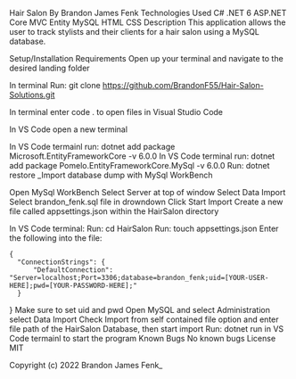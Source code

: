 Hair Salon
By Brandon James Fenk
Technologies Used
C#
.NET 6
ASP.NET Core MVC
Entity
MySQL
HTML
CSS
Description
This application allows the user to track stylists and their clients for a hair salon using a MySQL database.

Setup/Installation Requirements
Open up your terminal and navigate to the desired landing folder

In terminal Run: git clone https://github.com/BrandonF55/Hair-Salon-Solutions.git

In terminal enter code . to open files in Visual Studio Code

In VS Code open a new terminal

In VS Code termainl run: dotnet add package Microsoft.EntityFrameworkCore -v 6.0.0
In VS Code terminal run: dotnet add package Pomelo.EntityFrameworkCore.MySql -v 6.0.0
Run: dotnet restore
_Import database dump with MySql WorkBench

Open MySql WorkBench
Select Server at top of window
Select Data Import
Select brandon_fenk.sql file in drowndown
Click Start Import
Create a new file called appsettings.json within the HairSalon directory

In VS Code terminal:
Run: cd HairSalon
Run: touch appsettings.json
Enter the following into the file:

    {
      "ConnectionStrings": {
          "DefaultConnection": "Server=localhost;Port=3306;database=brandon_fenk;uid=[YOUR-USER-HERE];pwd=[YOUR-PASSWORD-HERE];"
      }
  }
Make sure to set uid and pwd
Open MySQL and select Administration select Data Import
Check Import from self contained file option and enter file path of the HairSalon Database, then start import
Run: dotnet run in VS Code termainl to start the program
Known Bugs
No known bugs
License
MIT

Copyright (c) 2022 Brandon James Fenk_